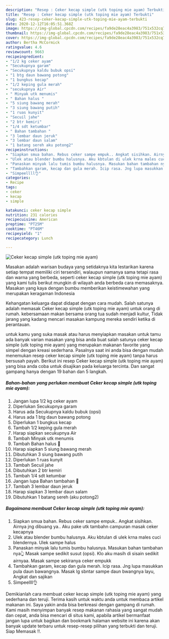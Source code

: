 ```yaml
---
description: "Resep : Ceker kecap simple (utk toping mie ayam) Terbukti"
title: "Resep : Ceker kecap simple (utk toping mie ayam) Terbukti"
slug: 423-resep-ceker-kecap-simple-utk-toping-mie-ayam-terbukti
date: 2020-12-12T16:05:51.368Z
image: https://img-global.cpcdn.com/recipes/fa9de28eac4a3983/751x532cq70/ceker-kecap-simple-utk-toping-mie-ayam-foto-resep-utama.jpg
thumbnail: https://img-global.cpcdn.com/recipes/fa9de28eac4a3983/751x532cq70/ceker-kecap-simple-utk-toping-mie-ayam-foto-resep-utama.jpg
cover: https://img-global.cpcdn.com/recipes/fa9de28eac4a3983/751x532cq70/ceker-kecap-simple-utk-toping-mie-ayam-foto-resep-utama.jpg
author: Bertha McCormick
ratingvalue: 4.6
reviewcount: 9663
recipeingredient:
- "1/2 kg ceker ayam"
- "Secukupnya garam"
- "Secukupnya kaldu bubuk opsi"
- "1 btg daun bawang potong"
- "1 bungkus kecap"
- "1/2 keping gula merah"
- "secukupnya Air"
- " Minyak utk menumis"
- " Bahan halus "
- "5 siung bawang merah"
- "3 siung bawang putih"
- "1 ruas kunyit"
- "Secuil jahe"
- "2 btr kemiri"
- "1/4 sdt ketumbar"
- " Bahan tambahan "
- "3 lembar daun jeruk"
- "3 lembar daun salam"
- "1 batang sereh aku potong2"
recipeinstructions:
- "Siapkan smua bahan. Rebus ceker sampe empuk.. Angkat sisihkan. Airnya jng dibuang ya.. Aku pake utk tambahn campuran masak ceker kecapnya"
- "Ulek atau blender bumbu halusnya. Aku kbtulan di ulek krna males cuci blendernya. Ulek sampe halus"
- "Panaskan minyak lalu tumis bumbu halusnya. Masukan bahan tambahan nya👆 Masak sampe sedikit susut (opsi). Klo aku masih di sisain sedikit airnyaa. Masak sampe sekiranya ceker empukk"
- "Tambahkan garam, kecap dan gula merah. Icip rasa. Jng lupa masukkan pula daun bawangnya. Masak lg sbntar sampe daun bwangnya layu, Angkat dan sajikan"
- "Simpeellll👌"
categories:
- Recipe
tags:
- ceker
- kecap
- simple

katakunci: ceker kecap simple 
nutrition: 231 calories
recipecuisine: American
preptime: "PT25M"
cooktime: "PT46M"
recipeyield: "1"
recipecategory: Lunch

---
```



![Ceker kecap simple (utk toping mie ayam)](https://img-global.cpcdn.com/recipes/fa9de28eac4a3983/751x532cq70/ceker-kecap-simple-utk-toping-mie-ayam-foto-resep-utama.jpg)

Masakan adalah warisan budaya yang setidaknya kita lestarikan karena setiap tempat memiliki ciri tersendiri, walaupun namanya sama tetapi rasa dan warna yang berbeda, seperti ceker kecap simple (utk toping mie ayam) yang kami tulis berikut mungkin di wilayah anda berbeda cara memasaknya. Masakan yang kaya dengan bumbu memberikan keistimewahan yang merupakan keragaman Indonesia



Kehangatan keluarga dapat didapat dengan cara mudah. Salah satunya adalah memasak Ceker kecap simple (utk toping mie ayam) untuk orang di rumah. kebersamaan makan bersama orang tua sudah menjadi kultur, Tidak jarang yang kadang mencari masakan kampung mereka sendiri ketika di perantauan.

untuk kamu yang suka masak atau harus menyiapkan masakan untuk tamu ada banyak varian masakan yang bisa anda buat salah satunya ceker kecap simple (utk toping mie ayam) yang merupakan makanan favorite yang simpel dengan kreasi sederhana. Pasalnya saat ini anda bisa dengan mudah menemukan resep ceker kecap simple (utk toping mie ayam) tanpa harus bersusah payah.
Berikut ini resep Ceker kecap simple (utk toping mie ayam) yang bisa anda coba untuk disajikan pada keluarga tercinta. Dan sangat gampang hanya dengan 19 bahan dan 5 langkah.


<!--inarticleads1-->

##### Bahan-bahan yang perlukan membuat Ceker kecap simple (utk toping mie ayam):

1. Jangan lupa 1/2 kg ceker ayam
1. Diperlukan Secukupnya garam
1. Harus ada Secukupnya kaldu bubuk (opsi)
1. Harus ada 1 btg daun bawang potong
1. Diperlukan 1 bungkus kecap
1. Tambah 1/2 keping gula merah
1. Harap siapkan secukupnya Air
1. Tambah  Minyak utk menumis
1. Tambah  Bahan halus 🌺
1. Harap siapkan 5 siung bawang merah
1. Dibutuhkan 3 siung bawang putih
1. Diperlukan 1 ruas kunyit
1. Tambah Secuil jahe
1. Dibutuhkan 2 btr kemiri
1. Tambah 1/4 sdt ketumbar
1. Jangan lupa  Bahan tambahan 🌺
1. Tambah 3 lembar daun jeruk
1. Harap siapkan 3 lembar daun salam
1. Dibutuhkan 1 batang sereh (aku potong2)




<!--inarticleads2-->

##### Bagaimana membuat  Ceker kecap simple (utk toping mie ayam):

1. Siapkan smua bahan. Rebus ceker sampe empuk.. Angkat sisihkan. Airnya jng dibuang ya.. Aku pake utk tambahn campuran masak ceker kecapnya
1. Ulek atau blender bumbu halusnya. Aku kbtulan di ulek krna males cuci blendernya. Ulek sampe halus
1. Panaskan minyak lalu tumis bumbu halusnya. Masukan bahan tambahan nya👆 Masak sampe sedikit susut (opsi). Klo aku masih di sisain sedikit airnyaa. Masak sampe sekiranya ceker empukk
1. Tambahkan garam, kecap dan gula merah. Icip rasa. Jng lupa masukkan pula daun bawangnya. Masak lg sbntar sampe daun bwangnya layu, Angkat dan sajikan
1. Simpeellll👌




Demikianlah cara membuat ceker kecap simple (utk toping mie ayam) yang sederhana dan teruji. Terima kasih untuk waktu anda untuk membaca artikel makanan ini. Saya yakin anda bisa berkreasi dengan gampang di rumah. Kami masih menyimpan banyak resep makanan rahasia yang sangat mudah dan cepat, anda bisa mencari di situs kami, apabila artikel bermanfaat jangan lupa untuk bagikan dan bookmark halaman website ini karena akan banyak update terbaru untuk resep-resep pilihan yang terbukti dan teruji. Siap Memasak !!. 
